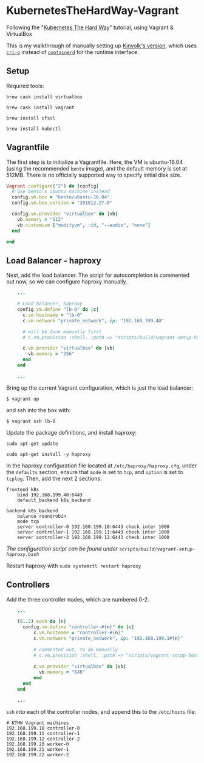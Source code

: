 # KubernetesTheHardWay-Vagrant
Following the "[Kubernetes The Hard Way](https://github.com/kelseyhightower/kubernetes-the-hard-way)" tutorial, using Vagrant &amp; VirtualBox

This is my walkthrough of manually setting up [Kinvolk's version](https://github.com/kinvolk/kubernetes-the-hard-way-vagrant), which uses [`cri-o`](https://cri-o.io) instead of [`containerd`](https://github.com/containerd/containerd) for the runtime interface.

## Setup
Required tools:

`brew cask install virtualbox`

`brew cask install vagrant`

`brew install cfssl`

`brew install kubectl`


## Vagrantfile
The first step is to initialize a Vagrantfile. Here, the VM is ubuntu-16.04 (using the recommended `bento` image), and the default memory is set at 512MB. There is no officially supported way to specify initial disk size.

```ruby
Vagrant.configure("2") do |config|
  # Use bento's ubuntu machine instead
  config.vm.box = "bento/ubuntu-16.04"
  config.vm.box_version = "201812.27.0"

  config.vm.provider "virtualbox" do |vb|
    vb.memory = "512"
    vb.customize ["modifyvm", :id, "--audio", "none"]
  end

end
```

## Load Balancer - haproxy
Next, add the load balancer. The script for autocompletion is commented out now, so we can configure haproxy manually.

```ruby
    ...

    # Load balancer, haproxy
    config.vm.define "lb-0" do |c|
      c.vm.hostname = "lb-0"
      c.vm.network "private_network", ip: "192.168.199.40"

      # will be done manually first
      # c.vm.provision :shell, :path => "scripts/build/vagrant-setup-haproxy.bash"

      c.vm.provider "virtualbox" do |vb|
        vb.memory = "256"
      end
    end

    ...
```

Bring up the current Vagrant configuration, which is just the load balancer:

`$ vagrant up`

and ssh into the box with:

`$ vagrant ssh lb-0`

Update the package definitions, and install haproxy:

`sudo apt-get update`

`sudo apt-get install -y haproxy`


In the haproxy configuration file located at `/etc/haproxy/haproxy.cfg`, under the `defaults` section, ensure that `mode` is set to `tcp`, and `option` is set to `tcplog`. Then, add the next 2 sections:

```
frontend k8s
    bind 192.168.199.40:6443
    default_backend k8s_backend

backend k8s_backend
    balance roundrobin
    mode tcp
    server controller-0 192.168.199.10:6443 check inter 1000
    server controller-1 192.168.199.11:6443 check inter 1000
    server controller-2 192.168.199.12:6443 check inter 1000
```
_The configuration script can be found under `scripts/build/vagrant-setup-haproxy.bash`_

Restart haproxy with `sudo systemctl restart haproxy`

## Controllers
Add the three controller nodes, which are numbered 0-2.

```ruby
    ...

    (0..2).each do |n|
      config.vm.define "controller-#{n}" do |c|
          c.vm.hostname = "controller-#{n}"
          c.vm.network "private_network", ip: "192.168.199.1#{n}"
  
          # commented out, to do manually
          # c.vm.provision :shell, :path => "scripts/vagrant-setup-hosts-file.bash"
  
          c.vm.provider "virtualbox" do |vb|
            vb.memory = "640"
          end
      end
    end

    ...
```

`ssh` into each of the controller nodes, and append this to the `/etc/hosts` file:

```
# KTHW Vagrant machines
192.168.199.10 controller-0
192.168.199.11 controller-1
192.168.199.12 controller-2
192.168.199.20 worker-0
192.168.199.21 worker-1
192.168.199.22 worker-2
```

